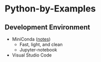 # Python-by-Examples

## Development Environment
- MiniConda ([notes](https://github.com/mingbao2020/Python-by-Examples/blob/master/tools/miniconda.md))
    + Fast, light, and clean
    + Jupyter-notebook
 - Visual Studio Code
 

